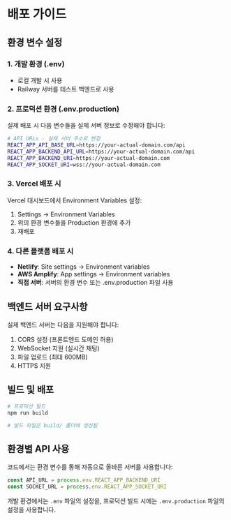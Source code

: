 # 배포 가이드

## 환경 변수 설정

### 1. 개발 환경 (.env)
- 로컬 개발 시 사용
- Railway 서버를 테스트 백엔드로 사용

### 2. 프로덕션 환경 (.env.production)
실제 배포 시 다음 변수들을 실제 서버 정보로 수정해야 합니다:

```bash
# API URLs - 실제 서버 주소로 변경
REACT_APP_API_BASE_URL=https://your-actual-domain.com/api
REACT_APP_BACKEND_API_URL=https://your-actual-domain.com/api
REACT_APP_BACKEND_URI=https://your-actual-domain.com
REACT_APP_SOCKET_URI=wss://your-actual-domain.com
```

### 3. Vercel 배포 시
Vercel 대시보드에서 Environment Variables 설정:
1. Settings → Environment Variables
2. 위의 환경 변수들을 Production 환경에 추가
3. 재배포

### 4. 다른 플랫폼 배포 시
- **Netlify**: Site settings → Environment variables
- **AWS Amplify**: App settings → Environment variables
- **직접 서버**: 서버의 환경 변수 또는 .env.production 파일 사용

## 백엔드 서버 요구사항

실제 백엔드 서버는 다음을 지원해야 합니다:
1. CORS 설정 (프론트엔드 도메인 허용)
2. WebSocket 지원 (실시간 채팅)
3. 파일 업로드 (최대 600MB)
4. HTTPS 지원

## 빌드 및 배포

```bash
# 프로덕션 빌드
npm run build

# 빌드 파일은 build/ 폴더에 생성됨
```

## 환경별 API 사용

코드에서는 환경 변수를 통해 자동으로 올바른 서버를 사용합니다:
```javascript
const API_URL = process.env.REACT_APP_BACKEND_URI
const SOCKET_URL = process.env.REACT_APP_SOCKET_URI
```

개발 환경에서는 `.env` 파일의 설정을, 프로덕션 빌드 시에는 `.env.production` 파일의 설정을 사용합니다.